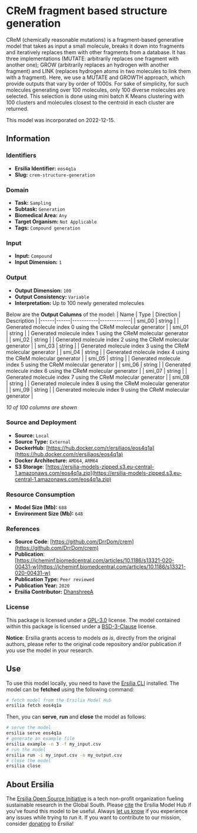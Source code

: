 # CReM fragment based structure generation

CReM (chemically reasonable mutations) is a fragment-based generative model that takes as input a small molecule, breaks it down into fragments and iteratively replaces them with other fragments from a database. It has three implementations (MUTATE: arbitrarily replaces one fragment with another one); GROW (arbitrarily replaces an hydrogen with another fragment) and LINK (replaces hydrogen atoms in two molecules to link them with a fragment). Here, we use a MUTATE and GROWTH approach, which provide outputs that vary by order of 1000s. For sake of simplicity, for such molecules generating over 100 molecules, only 100 diverse molecules are selected. This selection is done using mini batch K Means clustering with 100 clusters and molecules closest to the centroid in each cluster are returned.

This model was incorporated on 2022-12-15.

## Information
### Identifiers
- **Ersilia Identifier:** `eos4q1a`
- **Slug:** `crem-structure-generation`

### Domain
- **Task:** `Sampling`
- **Subtask:** `Generation`
- **Biomedical Area:** `Any`
- **Target Organism:** `Not Applicable`
- **Tags:** `Compound generation`

### Input
- **Input:** `Compound`
- **Input Dimension:** `1`

### Output
- **Output Dimension:** `100`
- **Output Consistency:** `Variable`
- **Interpretation:** Up to 100 newly generated molecules

Below are the **Output Columns** of the model:
| Name | Type | Direction | Description |
|------|------|-----------|-------------|
| smi_00 | string |  | Generated molecule index 0 using the CReM molecular generator |
| smi_01 | string |  | Generated molecule index 1 using the CReM molecular generator |
| smi_02 | string |  | Generated molecule index 2 using the CReM molecular generator |
| smi_03 | string |  | Generated molecule index 3 using the CReM molecular generator |
| smi_04 | string |  | Generated molecule index 4 using the CReM molecular generator |
| smi_05 | string |  | Generated molecule index 5 using the CReM molecular generator |
| smi_06 | string |  | Generated molecule index 6 using the CReM molecular generator |
| smi_07 | string |  | Generated molecule index 7 using the CReM molecular generator |
| smi_08 | string |  | Generated molecule index 8 using the CReM molecular generator |
| smi_09 | string |  | Generated molecule index 9 using the CReM molecular generator |

_10 of 100 columns are shown_
### Source and Deployment
- **Source:** `Local`
- **Source Type:** `External`
- **DockerHub**: [https://hub.docker.com/r/ersiliaos/eos4q1a](https://hub.docker.com/r/ersiliaos/eos4q1a)
- **Docker Architecture:** `AMD64`, `ARM64`
- **S3 Storage**: [https://ersilia-models-zipped.s3.eu-central-1.amazonaws.com/eos4q1a.zip](https://ersilia-models-zipped.s3.eu-central-1.amazonaws.com/eos4q1a.zip)

### Resource Consumption
- **Model Size (Mb):** `688`
- **Environment Size (Mb):** `648`


### References
- **Source Code**: [https://github.com/DrrDom/crem](https://github.com/DrrDom/crem)
- **Publication**: [https://jcheminf.biomedcentral.com/articles/10.1186/s13321-020-00431-w](https://jcheminf.biomedcentral.com/articles/10.1186/s13321-020-00431-w)
- **Publication Type:** `Peer reviewed`
- **Publication Year:** `2020`
- **Ersilia Contributor:** [DhanshreeA](https://github.com/DhanshreeA)

### License
This package is licensed under a [GPL-3.0](https://github.com/ersilia-os/ersilia/blob/master/LICENSE) license. The model contained within this package is licensed under a [BSD-3-Clause](LICENSE) license.

**Notice**: Ersilia grants access to models _as is_, directly from the original authors, please refer to the original code repository and/or publication if you use the model in your research.


## Use
To use this model locally, you need to have the [Ersilia CLI](https://github.com/ersilia-os/ersilia) installed.
The model can be **fetched** using the following command:
```bash
# fetch model from the Ersilia Model Hub
ersilia fetch eos4q1a
```
Then, you can **serve**, **run** and **close** the model as follows:
```bash
# serve the model
ersilia serve eos4q1a
# generate an example file
ersilia example -n 3 -f my_input.csv
# run the model
ersilia run -i my_input.csv -o my_output.csv
# close the model
ersilia close
```

## About Ersilia
The [Ersilia Open Source Initiative](https://ersilia.io) is a tech non-profit organization fueling sustainable research in the Global South.
Please [cite](https://github.com/ersilia-os/ersilia/blob/master/CITATION.cff) the Ersilia Model Hub if you've found this model to be useful. Always [let us know](https://github.com/ersilia-os/ersilia/issues) if you experience any issues while trying to run it.
If you want to contribute to our mission, consider [donating](https://www.ersilia.io/donate) to Ersilia!
